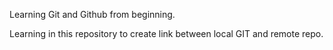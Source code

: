 Learning Git and Github from beginning.

Learning in this repository to create link between local GIT and remote repo.

